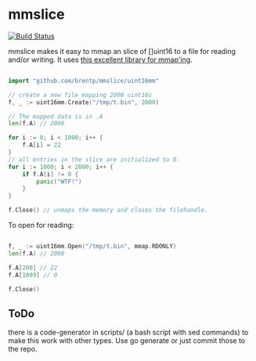 mmslice
=======

[![Build Status](https://travis-ci.org/brentp/mmslice.svg?branch=master)](https://travis-ci.org/brentp/mmslice)

mmslice makes it easy to mmap an slice of []uint16 to a file for
reading and/or writing. It uses [this excellent library for mmap'ing](https://github.com/edsrzf/mmap-go).

```Go

import "github.com/brentp/mmslice/uint16mm"

// create a new file mapping 2000 uint16s
f, _ := uint16mm.Create("/tmp/t.bin", 2000)

// The mapped data is in .A
len(f.A) // 2000

for i := 0; i < 1000; i++ {
	f.A[i] = 22
}
// all entries in the slice are initialized to 0.
for i := 1000; i < 2000; i++ {
	if f.A[i] != 0 {
		panic("WTF!")
	}
}

f.Close() // unmaps the memory and closes the filehandle.
```

To open for reading:

```Go

f, _ := uint16mm.Open("/tmp/t.bin", mmap.RDONLY)
len(f.A) // 2000

f.A[200] // 22
f.A[1009] // 0

f.Close()
```


ToDo
----

there is a code-generator in scripts/ (a bash script with sed commands)
to make this work with other types. Use go generate or just commit those to the repo.
